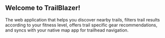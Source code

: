 ## Welcome to TrailBlazer!
The web application that helps you discover nearby trails, filters trail results according to your fitness level, offers trail specific gear recommendations, and syncs with your native map app for trailhead navigation. 

  
